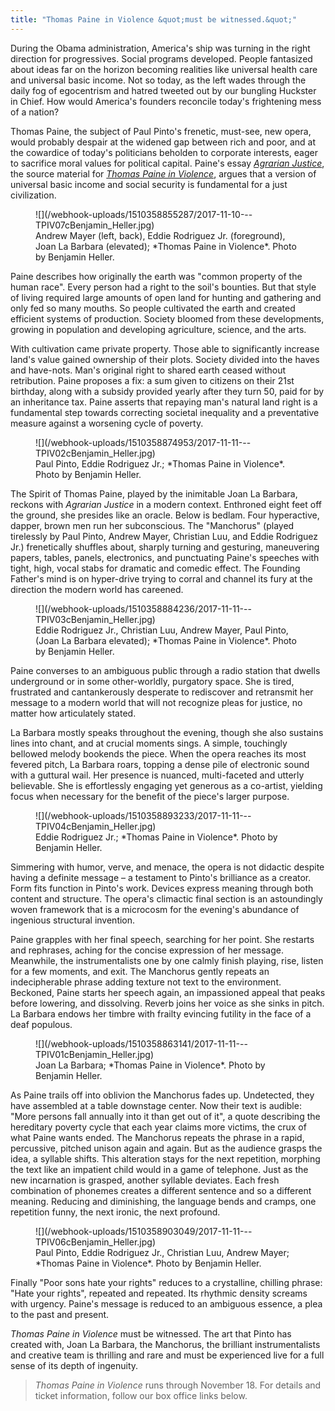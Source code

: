 ```yaml
---
title: "Thomas Paine in Violence &quot;must be witnessed.&quot;"
---
```


During the Obama administration, America's ship was turning in the right direction for progressives. Social programs developed. People fantasized about ideas far on the horizon becoming realities like universal health care and universal basic income. Not so today, as the left wades through the daily fog of egocentrism and hatred tweeted out by our bungling Huckster in Chief. How would America's founders reconcile today's frightening mess of a nation?

Thomas Paine, the subject of Paul Pinto's frenetic, must-see, new opera, would probably despair at the widened gap between rich and poor, and at the cowardice of today's politicians beholden to corporate interests, eager to sacrifice moral values for political capital. Paine's essay [*Agrarian Justice*](https://en.wikipedia.org/wiki/Agrarian_Justice), the source material for [*Thomas Paine in Violence*](http://here.org/shows/detail/1926/), argues that a version of universal basic income and social security is fundamental for a just civilization.

<figure data-type="image">
![](/webhook-uploads/1510358855287/2017-11-10---TPIV07cBenjamin_Heller.jpg)
<figcaption>Andrew Mayer (left, back), Eddie Rodriguez Jr. (foreground), Joan La Barbara (elevated); *Thomas Paine in Violence*. Photo by Benjamin Heller.</figcaption>
</figure>

Paine describes how originally the earth was "common property of the human race". Every person had a right to the soil's bounties. But that style of living required large amounts of open land for hunting and gathering and only fed so many mouths. So people cultivated the earth and created efficient systems of production. Society bloomed from these developments, growing in population and developing agriculture, science, and the arts.
 
With cultivation came private property. Those able to significantly increase land's value gained ownership of their plots. Society divided into the haves and have-nots. Man's original right to shared earth ceased without retribution. Paine proposes a fix: a sum given to citizens on their 21st birthday, along with a subsidy provided yearly after they turn 50, paid for by an inheritance tax. Paine asserts that repaying man's natural land right is a fundamental step towards correcting societal inequality and a preventative measure against a worsening cycle of poverty.

<figure data-type="image">
![](/webhook-uploads/1510358874953/2017-11-11---TPIV02cBenjamin_Heller.jpg)
<figcaption>Paul Pinto, Eddie Rodriguez Jr.; *Thomas Paine in Violence*. Photo by Benjamin Heller.</figcaption>
</figure>
 
The Spirit of Thomas Paine, played by the inimitable Joan La Barbara, reckons with *Agrarian Justice* in a modern context. Enthroned eight feet off the ground, she presides like an oracle. Below is bedlam. Four hyperactive, dapper, brown men run her subconscious. The "Manchorus" (played tirelessly by Paul Pinto, Andrew Mayer, Christian Luu, and Eddie Rodriguez Jr.) frenetically shuffles about, sharply turning and gesturing, maneuvering papers, tables, panels, electronics, and punctuating Paine's speeches with tight, high, vocal stabs for dramatic and comedic effect. The Founding Father's mind is on hyper-drive trying to corral and channel its fury at the direction the modern world has careened.

<figure data-type="image">
![](/webhook-uploads/1510358884236/2017-11-11---TPIV03cBenjamin_Heller.jpg)
<figcaption>Eddie Rodriguez Jr., Christian Luu, Andrew Mayer, Paul Pinto, (Joan La Barbara elevated); *Thomas Paine in Violence*. Photo by Benjamin Heller.</figcaption>
</figure>
 
Paine converses to an ambiguous public through a radio station that dwells underground or in some other-worldly, purgatory space. She is tired, frustrated and cantankerously desperate to rediscover and retransmit her message to a modern world that will not recognize pleas for justice, no matter how articulately stated.
 
La Barbara mostly speaks throughout the evening, though she also sustains lines into chant, and at crucial moments sings. A simple, touchingly bellowed melody bookends the piece. When the opera reaches its most fevered pitch, La Barbara roars, topping a dense pile of electronic sound with a guttural wail. Her presence is nuanced, multi-faceted and utterly believable. She is effortlessly engaging yet generous as a co-artist, yielding focus when necessary for the benefit of the piece's larger purpose.

<figure data-type="image">
![](/webhook-uploads/1510358893233/2017-11-11---TPIV04cBenjamin_Heller.jpg)
<figcaption>Eddie Rodriguez Jr.; *Thomas Paine in Violence*. Photo by Benjamin Heller.</figcaption>
</figure>
 
Simmering with humor, verve, and menace, the opera is not didactic despite having a definite message – a testament to Pinto's brilliance as a creator. Form fits function in Pinto's work. Devices express meaning through both content and structure. The opera's climactic final section is an astoundingly woven framework that is a microcosm for the evening's abundance of ingenious structural invention.
 
Paine grapples with her final speech, searching for her point. She restarts and rephrases, aching for the concise expression of her message. Meanwhile, the instrumentalists one by one calmly finish playing, rise, listen for a few moments, and exit. The Manchorus gently repeats an indecipherable phrase adding texture not text to the environment. Beckoned, Paine starts her speech again, an impassioned appeal that peaks before lowering, and dissolving. Reverb joins her voice as she sinks in pitch. La Barbara endows her timbre with frailty evincing futility in the face of a deaf populous.

<figure data-type="image">
![](/webhook-uploads/1510358863141/2017-11-11---TPIV01cBenjamin_Heller.jpg)
<figcaption>Joan La Barbara; *Thomas Paine in Violence*. Photo by Benjamin Heller.</figcaption>
</figure>
 
As Paine trails off into oblivion the Manchorus fades up. Undetected, they have assembled at a table downstage center. Now their text is audible: "More persons fall annually into it than get out of it", a quote describing the hereditary poverty cycle that each year claims more victims, the crux of what Paine wants ended. The Manchorus repeats the phrase in a rapid, percussive, pitched unison again and again. But as the audience grasps the idea, a syllable shifts. This alteration stays for the next repetition, morphing the text like an impatient child would in a game of telephone. Just as the new incarnation is grasped, another syllable deviates. Each fresh combination of phonemes creates a different sentence and so a different meaning. Reducing and diminishing, the language bends and cramps, one repetition funny, the next ironic, the next profound.

<figure data-type="image">
![](/webhook-uploads/1510358903049/2017-11-11---TPIV06cBenjamin_Heller.jpg)
<figcaption>Paul Pinto, Eddie Rodriguez Jr., Christian Luu, Andrew Mayer; *Thomas Paine in Violence*. Photo by Benjamin Heller.</figcaption>
</figure>

Finally "Poor sons hate your rights" reduces to a crystalline, chilling phrase: "Hate your rights", repeated and repeated. Its rhythmic density screams with urgency. Paine's message is reduced to an ambiguous essence, a plea to the past and present.
 
*Thomas Paine in Violence* must be witnessed. The art that Pinto has created with, Joan La Barbara, the Manchorus, the brilliant instrumentalists and creative team is thrilling and rare and must be experienced live for a full sense of its depth of ingenuity.

>*Thomas Paine in Violence* runs through November 18. For details and ticket information, follow our box office links below. 
